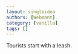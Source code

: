 ```yaml
---
layout: singleidea
authors: [Webmant]
category: [vanilla]
tags: []
---
```

Tourists start with a leash.
